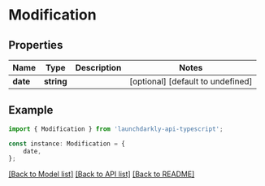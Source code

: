 # Modification


## Properties

Name | Type | Description | Notes
------------ | ------------- | ------------- | -------------
**date** | **string** |  | [optional] [default to undefined]

## Example

```typescript
import { Modification } from 'launchdarkly-api-typescript';

const instance: Modification = {
    date,
};
```

[[Back to Model list]](../README.md#documentation-for-models) [[Back to API list]](../README.md#documentation-for-api-endpoints) [[Back to README]](../README.md)
